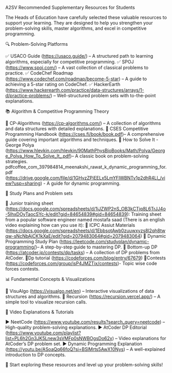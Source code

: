 A2SV Recommended Supplementary Resources for Students

The Heads of Education have carefully selected these valuable resources to support your learning. They are designed to help you strengthen your problem-solving skills, master algorithms, and excel in competitive programming.

🔍 Problem-Solving Platforms

✅ USACO Guide (https://usaco.guide/) – A structured path to learning algorithms, especially for competitive programming.
✅ SPOJ (https://www.spoj.com/) – A vast collection of classical problems to practice.
✅ CodeChef Roadmap (https://www.codechef.com/roadmap/become-5-star) – A guide to achieving a 5-star rating on CodeChef.
✅ HackerEarth (https://www.hackerearth.com/practice/data-structures/arrays/1-d/practice-problems/) – Well-structured problem sets with to-the-point explanations.

📚 Algorithm & Competitive Programming Theory

📖 CP-Algorithms (https://cp-algorithms.com/) – A collection of algorithms and data structures with detailed explanations.
📖 CSES Competitive Programming Handbook  (https://cses.fi/book/book.pdf)– A comprehensive guide covering important algorithms and techniques.
📖 How to Solve It - George Polya  (https://www.hlevkin.com/hlevkin/90MathPhysBioBooks/Math/Polya/George_Polya_How_To_Solve_It_.pdf)– A classic book on problem-solving strategies.
pdfcoffee_com_397984814_meenakshi_rawat_k_dynamic_programming_for.pdf (https://drive.google.com/file/d/1GHvzZPiEELx5LmYFIWBNTv1p2dhR4Ll_/view?usp=sharing) - A guide for dynamic programming.

📝 Study Plans and Problem sets

📌 Junior training sheet  (https://docs.google.com/spreadsheets/d/1iJZWP2nS_OB3kCTjq8L6TrJJ4o-5lhxDOyTaocSYc-k/edit?gid=84654839#gid=84654839): Training sheet from a popular software engineer named mostafa saad (There is an english video explaining how can you use it):
📌 ICPC Assiut Materials (https://docs.google.com/spreadsheets/d/1EbbsotAwb0zuuwxyzs8l2qh8twqw-sNcNbAjCK1kXaE/edit?gid=2079483064#gid=2079483064)
📌 Dynamic Programming Study Plan  (https://leetcode.com/studyplan/dynamic-programming/)– A step-by-step guide to mastering DP.
📌 Bottom-up DP (https://atcoder.jp/contests/dp/tasks) – A collection of DP problems from AtCoder.
📌Dp tutorial  (https://codeforces.com/blog/entry/67679)
📌Contests   (https://codeforces.com/group/isP4JMZTix/contests)- Topic wise code forces contests.

📊 Fundamental Concepts & Visualizations

🔹 VisuAlgo (https://visualgo.net/en) – Interactive visualizations of data structures and algorithms.
🔹 Recursion (https://recursion.vercel.app/) – A simple tool to visualize recursion calls.

🎥 Video Explanations & Tutorials

▶️ NeetCode (https://www.youtube.com/results?search_query=neetcode) – High-quality problem-solving explanations.
▶️ AtCoder DP Editorial (https://www.youtube.com/playlist?list=PL6h2Gn3JK5Lnew3sVMFp0sNWBOgsDo62x) – Video explanations for AtCoder’s DP problem set.
▶️ Dynamic Programming Explanation (https://youtu.be/ASoaQq66foQ?si=BSlMrts5AwX10Nys) – A well-explained introduction to DP concepts.

🚀 Start exploring these resources and level up your problem-solving skills!